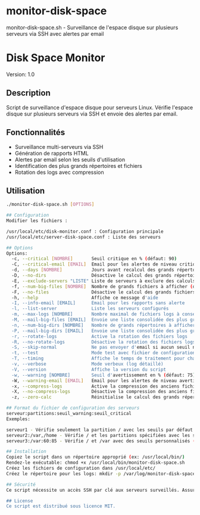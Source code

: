 # monitor-disk-space
monitor-disk-space.sh - Surveillance de l'espace disque sur plusieurs serveurs via SSH avec alertes par email
# Disk Space Monitor

Version: 1.0

## Description
Script de surveillance d'espace disque pour serveurs Linux. Vérifie l'espace disque sur plusieurs serveurs via SSH et envoie des alertes par email.

## Fonctionnalités
- Surveillance multi-serveurs via SSH
- Génération de rapports HTML
- Alertes par email selon les seuils d'utilisation
- Identification des plus grands répertoires et fichiers
- Rotation des logs avec compression

## Utilisation
```bash
./monitor-disk-space.sh [OPTIONS]

## Configuration
Modifier les fichiers :

/usr/local/etc/disk-monitor.conf : Configuration principale
/usr/local/etc/server-disk-space.conf : Liste des serveurs

## Options
Options:
  -c, --critical [NOMBRE]       Seuil critique en % (défaut: 90)
  -C, --critical-email [EMAIL]  Email pour les alertes de niveau critique
  -d, --days [NOMBRE]           Jours avant recalcul des grands répertoires/fichiers (défaut: 7)
  -D, --no-dirs                 Désactive le calcul des grands répertoires
  -E, --exclude-servers "LISTE" Liste de serveurs à exclure des calculs intensifs (format: "serveur1,serveur2,...")
  -f, --num-big-files [NOMBRE]  Nombre de grands fichiers à afficher (défaut: 3)
  -F, --no-files                Désactive le calcul des grands fichiers
  -h, --help                    Affiche ce message d'aide
  -I, --info-email [EMAIL]      Email pour les rapports sans alerte
  -l, --list-server             Liste les serveurs configurés
  -m, --max-logs [NOMBRE]       Nombre maximal de fichiers logs à conserver (défaut: 30)
  -M, --mail-big-files [EMAIL]  Envoie une liste consolidée des plus gros fichiers
  -n, --num-big-dirs [NOMBRE]   Nombre de grands répertoires à afficher (défaut: 3)
  -P, --mail-big-dirs [EMAIL]   Envoie une liste consolidée des plus gros répertoires
  -r, --rotate-logs             Active la rotation des fichiers logs
  -R, --no-rotate-logs          Désactive la rotation des fichiers logs
  -S, --skip-normal             Ne pas envoyer d'email si aucun seuil n'est atteint
  -t, --test                    Mode test avec fichier de configuration alternatif
  -T, --timing                  Affiche le temps de traitement pour chaque serveur
  -v, --verbose                 Mode verbeux (log détaillé)
  -V, --version                 Affiche la version du script
  -w, --warning [NOMBRE]        Seuil d'avertissement en % (défaut: 75)
  -W, --warning-email [EMAIL]   Email pour les alertes de niveau avertissement
  -x, --compress-logs           Active la compression des anciens fichiers logs
  -X, --no-compress-logs        Désactive la compression des anciens fichiers logs
  -z, --zero-calc               Réinitialise le calcul des grands répertoires et fichiers

## Format du fichier de configuration des serveurs
serveur:partitions:seuil_warning:seuil_critical
Exemples:

serveur1 - Vérifie seulement la partition / avec les seuils par défaut
serveur2:/var,/home - Vérifie / et les partitions spécifiées avec les seuils par défaut
serveur3:/var:60:85 - Vérifie / et /var avec des seuils personnalisés (60% et 85%)

## Installation
Copiez le script dans un répertoire approprié (ex: /usr/local/bin/)
Rendez-le exécutable: chmod +x /usr/local/bin/monitor-disk-space.sh
Créez les fichiers de configuration dans /usr/local/etc/
Créez le répertoire pour les logs: mkdir -p /var/log/monitor-disk-space

## Sécurité
Ce script nécessite un accès SSH par clé aux serveurs surveillés. Assurez-vous de configurer correctement les clés SSH pour l'utilisateur qui exécutera le script.

## License
Ce script est distribué sous licence MIT.
